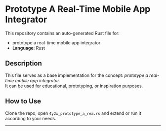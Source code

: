 # Prototype A Real-Time Mobile App Integrator

This repository contains an auto-generated Rust file for:

- prototype a real-time mobile app integrator
- **Language**: Rust

## Description

This file serves as a base implementation for the concept: *prototype a real-time mobile app integrator*.  
It can be used for educational, prototyping, or inspiration purposes.

## How to Use

Clone the repo, open `4y2x_prototype_a_rea.rs` and extend or run it according to your needs.

---


